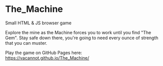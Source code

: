# The_Machine
Small HTML &amp; JS browser game

Explore the mine as the Machine forces you to work until you find "The Gem".
Stay safe down there, you're going to need every ounce of strength that you can muster.

Play the game on GitHub Pages here: https://vacannot.github.io/The_Machine/


